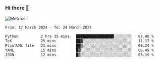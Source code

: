 ### Hi there 👋

![Metrics](https://github.com/radoapx/radoapx/blob/main/github-metrics.svg)

<!--START_SECTION:waka-->

```txt
From: 17 March 2024 - To: 24 March 2024

Python          2 hrs 35 mins   █████████████████░░░░░░░░   67.40 %
TeX             25 mins         ██▓░░░░░░░░░░░░░░░░░░░░░░   11.17 %
PlantUML file   21 mins         ██▒░░░░░░░░░░░░░░░░░░░░░░   09.24 %
YAML            15 mins         █▓░░░░░░░░░░░░░░░░░░░░░░░   06.49 %
JSON            12 mins         █▒░░░░░░░░░░░░░░░░░░░░░░░   05.19 %
```

<!--END_SECTION:waka-->

<!--
**radoapx/radoapx** is a ✨ _special_ ✨ repository because its `README.md` (this file) appears on your GitHub profile.

Here are some ideas to get you started:

- 🔭 I’m currently working on ...
- 🌱 I’m currently learning ...
- 👯 I’m looking to collaborate on ...
- 🤔 I’m looking for help with ...
- 💬 Ask me about ...
- 📫 How to reach me: ...
- 😄 Pronouns: ...
- ⚡ Fun fact: ...
-->
